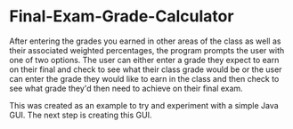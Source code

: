 Final-Exam-Grade-Calculator
===========================
After entering the grades you earned in other areas of the class as well as their associated weighted percentages, 
the program prompts the user with one of two options. The user can either enter a grade they expect to earn on their
final and check to see what their class grade would be or the user can enter the grade they would like to earn in the
class and then check to see what grade they'd then need to achieve on their final exam.

This was created as an example to try and experiment with a simple Java GUI. The next step is creating this GUI.
